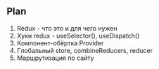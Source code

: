 ## Plan

1. Redux - что это и для чего нужен
2. Хуки redux - useSelector(), useDispatch() 
3. Компонент-обёртка Provider
4. Глобальный store, combineReducers, reducer
5. Маршрутизация по сайту














